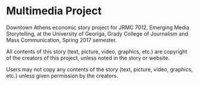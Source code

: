 # Multimedia Project
Downtown Athens economic story project for JRMC 7012, Emerging Media Storytelling, at the University of Georiga, Grady College of Journalism and Mass Communication, Spring 2017 semester. 

All contents of this story (text, picture, video, graphics, etc.) are copyright of the creators of this project, unless noted in the story or website.

Users may not copy any contents of the story (text, picture, video, graphics, etc.) unless given permission by the creators.
